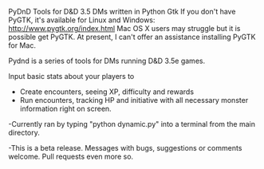 PyDnD
Tools for D&D 3.5 DMs written in Python Gtk
If you don't have PyGTK, it's available for Linux and Windows: http://www.pygtk.org/index.html
Mac OS X users may struggle but it is possible get PyGTK. At present, I can't offer an assistance installing PyGTK for Mac.

Pydnd is a series of tools for DMs running D&D 3.5e games. 

Input basic stats about your players to
- Create encounters, seeing XP, difficulty and rewards
- Run encounters, tracking HP and initiative with all necessary monster information right on screen.


-Currently ran by typing "python dynamic.py" into a terminal from the main directory.

-This is a beta release. Messages with bugs, suggestions or comments welcome. Pull requests even more so.
